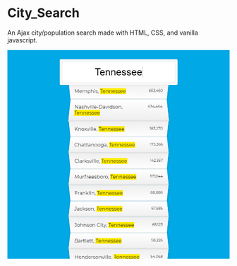 # City_Search
An Ajax city/population search made with HTML, CSS, and vanilla javascript. 

![FinsihedApp](https://github.com/mattbhenley/Images/blob/master/CitySearch.PNG)
